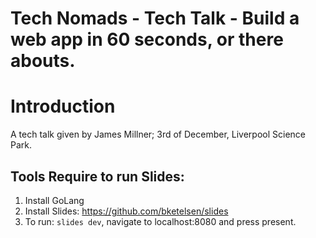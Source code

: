# Tech Nomads - Tech Talk - Build a web app in 60 seconds, or there abouts.

# Introduction
A tech talk given by James Millner; 3rd of December, Liverpool Science Park.

## Tools Require to run Slides:

1. Install GoLang
2. Install Slides: https://github.com/bketelsen/slides
3. To run: `slides dev`, navigate to localhost:8080 and press present.

